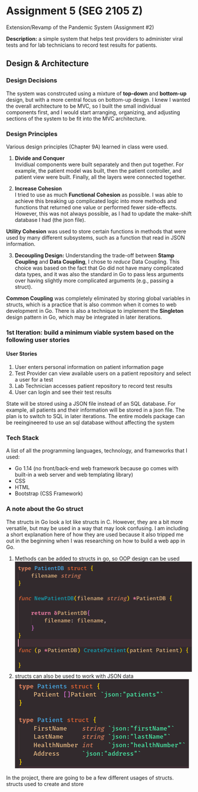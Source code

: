 # Assignment 5 (SEG 2105 Z)

Extension/Revamp of the Pandemic System (Assignment #2)  

**Description:** a simple system that helps test providers to administer viral tests and for lab technicians to record test results for patients.  


## Design & Architecture

### Design Decisions
The system was constrcuted using a mixture of **top-down** and **bottom-up** design, but with a more central focus on bottom-up design.
I knew I wanted the overall architecture to be MVC, so I built the small individual components first, and I would start arranging, organizing, and adjusting sections of the system to be fit into the MVC architecture.

### Design Principles
Various design principles (Chapter 9A) learned in class were used. 

1. **Divide and Conquer**  
Invidiual components were built separately and then put together. For example, the patient model was built, then the patient controller, and patient view were built. Finally, all the layers were connected together. 

2. **Increase Cohesion**  
I tried to use as much **Functional Cohesion** as possible. I was able to achieve this breaking up complicated logic into more methods and functions that returned one value or performed fewer side-effects. However, this was not always possible, as I had to update the make-shift database I had (the json file).  

**Utility Cohesion** was used to store certain functions in methods that were used by many different subsystems, such as a function that read in JSON information.

3. **Decoupling Design:** 
Understanding the trade-off between **Stamp Coupling** and **Data Coupling**, I chose to *reduce* Data Coupling. This choice was based on the fact that Go did not have many complicated data types, and it was also the standard in Go to pass less arguments over having slightly more complicated arguments (e.g., passing a struct).  

**Common Coupling** was completely eliminated by storing global variables in structs, which is a practice that is also common when it comes to web development in Go. There is also a technique to implement the **Singleton** design pattern in Go, which may be integrated in later iterations.  

### 1st Iteration: build a minimum viable system based on the following user stories
#### User Stories
1. User enters personal information on patient information page
2. Test Provider can view available users on a patient repository and select a user for a test
3. Lab Technician accesses patient repository to record test results
4. User can login and see their test results

State will be stored using a JSON file instead of an SQL database. For example, all patients and their information
will be stored in a json file. The plan is to switch to SQL in later iterations. The entire models package can be reeingineered to use
an sql database without affecting the system


### Tech Stack
A list of all the programming languages, technology, and frameworks that I used:  
* Go 1.14 (no front/back-end web framework because go comes with built-in a web server and web templating library)
* CSS
* HTML
* Bootstrap (CSS Framework)

### A note about the Go struct
The structs in Go look a lot like structs in C. However, they are a bit more versatile, but may be used in a way that may look confusing. I am including a short explanation here of how they are used because it also tripped me out in the beginning when I was researching on how to build a web app in Go.
1. Methods can be added to structs in go, so OOP design can be used
![OOPstyle](https://github.com/irixoc/a5-seg2105z/blob/master/rmImages/OOP2.png)
2. structs can also be used to work with JSON data
![jsonStyle](https://github.com/irixoc/a5-seg2105z/blob/master/rmImages/json.png)  

In the project, there are going to be a few different usages of structs.  
structs used to create and store 